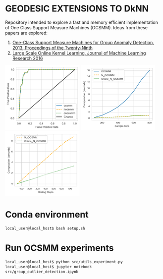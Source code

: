 # GEODESIC EXTENSIONS TO DkNN

Repository intended to explore a fast and memory efficient implementation of One Class Support Measure Machines (OCSMM).
Ideas from these papers are explored:
1. [One-Class Support Measure Machines for Group Anomaly Detection, 2013, Proceedings of the Twenty-Ninth](https://arxiv.org/abs/1408.2064)
2. [Large Scale Online Kernel Learning. Journal of Machine Learning Research 2016](http://www.jmlr.org/papers/v17/14-148.html)

<p float="center">
  <img src="results/plots/roc_curves.png" width="240" />
  <img src="results/plots/sample_size_times.png" width="240" /> 
  <img src="results/plots/rolling_window_times.png" width="240" /> 
</p>

# Conda environment
```console
local_user@local_host$ bash setup.sh
```

# Run OCSMM experiments
```console
local_user@local_host$ python src/utils_experiment.py
local_user@local_host$ jupyter notebook src/group_outlier_detection.ipynb 
```
